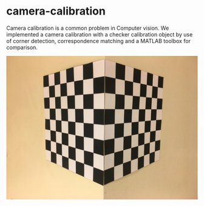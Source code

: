 # camera-calibration
Camera calibration is a common problem in Computer vision. We implemented a camera calibration with a checker calibration object by use of corner detection, correspondence matching and a MATLAB toolbox for comparison.


![Calibration Object](https://raw.githubusercontent.com/alaattinyilmaz/camera-calibration/master/calobject.jpg?raw=true)
